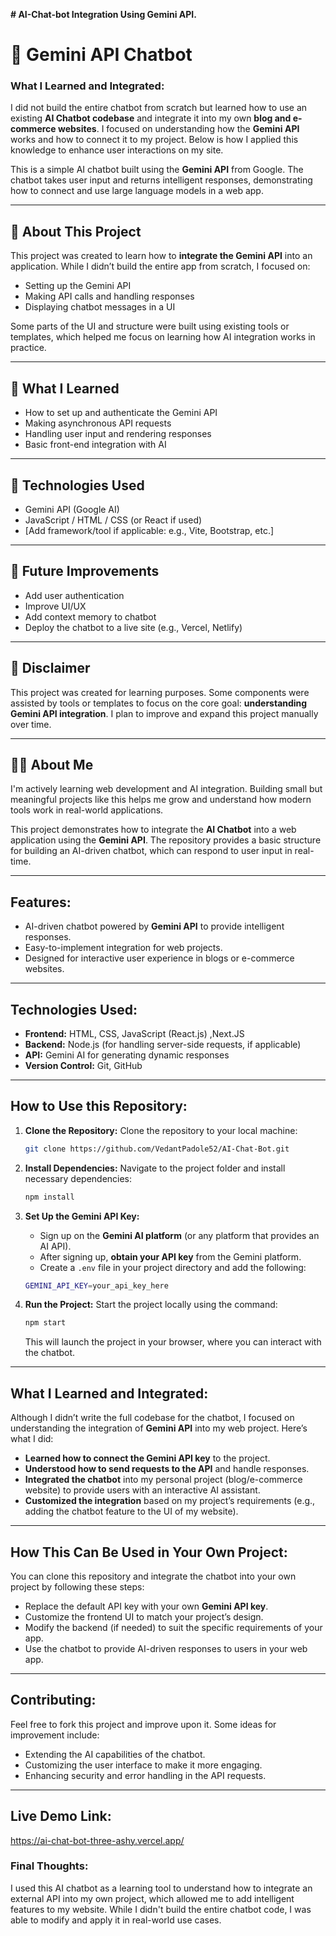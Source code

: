 **# AI-Chat-bot Integration Using Gemini API.**
# 🤖 Gemini API Chatbot

### **What I Learned and Integrated:**
I did not build the entire chatbot from scratch but learned how to use an existing **AI Chatbot codebase** and integrate it into my own **blog and e-commerce websites**. I focused on understanding how the **Gemini API** works and how to connect it to my project. Below is how I applied this knowledge to enhance user interactions on my site.

This is a simple AI chatbot built using the **Gemini API** from Google. The chatbot takes user input and returns intelligent responses, demonstrating how to connect and use large language models in a web app.

---

## 📘 About This Project

This project was created to learn how to **integrate the Gemini API** into an application. While I didn’t build the entire app from scratch, I focused on:
- Setting up the Gemini API
- Making API calls and handling responses
- Displaying chatbot messages in a UI

Some parts of the UI and structure were built using existing tools or templates, which helped me focus on learning how AI integration works in practice.

---

## 🧠 What I Learned

- How to set up and authenticate the Gemini API
- Making asynchronous API requests
- Handling user input and rendering responses
- Basic front-end integration with AI

---

## 🔧 Technologies Used

- Gemini API (Google AI)
- JavaScript / HTML / CSS (or React if used)
- [Add framework/tool if applicable: e.g., Vite, Bootstrap, etc.]

---

## 🚀 Future Improvements

- Add user authentication
- Improve UI/UX
- Add context memory to chatbot
- Deploy the chatbot to a live site (e.g., Vercel, Netlify)

---

## 📌 Disclaimer

This project was created for learning purposes. Some components were assisted by tools or templates to focus on the core goal: **understanding Gemini API integration**. I plan to improve and expand this project manually over time.

---

## 🙋‍♂️ About Me

I'm actively learning web development and AI integration. Building small but meaningful projects like this helps me grow and understand how modern tools work in real-world applications.



This project demonstrates how to integrate the **AI Chatbot** into a web application using the **Gemini API**. The repository provides a basic structure for building an AI-driven chatbot, which can respond to user input in real-time.


---

## **Features:**
- AI-driven chatbot powered by **Gemini API** to provide intelligent responses.
- Easy-to-implement integration for web projects.
- Designed for interactive user experience in blogs or e-commerce websites.

---

## **Technologies Used:**
- **Frontend:** HTML, CSS, JavaScript (React.js) ,Next.JS
- **Backend:** Node.js (for handling server-side requests, if applicable)
- **API:** Gemini AI for generating dynamic responses
- **Version Control:** Git, GitHub

---

## **How to Use this Repository:**

1. **Clone the Repository:**
   Clone the repository to your local machine:
   ```bash
   git clone https://github.com/VedantPadole52/AI-Chat-Bot.git
   ```

2. **Install Dependencies:**
   Navigate to the project folder and install necessary dependencies:
   ```bash
   npm install
   ```

3. **Set Up the Gemini API Key:**
   - Sign up on the **Gemini AI platform** (or any platform that provides an AI API).
   - After signing up, **obtain your API key** from the Gemini platform.
   - Create a `.env` file in your project directory and add the following:
   ```bash
   GEMINI_API_KEY=your_api_key_here
   ```

4. **Run the Project:**
   Start the project locally using the command:
   ```bash
   npm start
   ```
   This will launch the project in your browser, where you can interact with the chatbot.

---

## **What I Learned and Integrated:**

Although I didn’t write the full codebase for the chatbot, I focused on understanding the integration of **Gemini API** into my web project. Here’s what I did:
- **Learned how to connect the Gemini API key** to the project.
- **Understood how to send requests to the API** and handle responses.
- **Integrated the chatbot** into my personal project (blog/e-commerce website) to provide users with an interactive AI assistant.
- **Customized the integration** based on my project’s requirements (e.g., adding the chatbot feature to the UI of my website).

---

## **How This Can Be Used in Your Own Project:**

You can clone this repository and integrate the chatbot into your own project by following these steps:
- Replace the default API key with your own **Gemini API key**.
- Customize the frontend UI to match your project’s design.
- Modify the backend (if needed) to suit the specific requirements of your app.
- Use the chatbot to provide AI-driven responses to users in your web app.

---

## **Contributing:**
Feel free to fork this project and improve upon it. Some ideas for improvement include:
- Extending the AI capabilities of the chatbot.
- Customizing the user interface to make it more engaging.
- Enhancing security and error handling in the API requests.

---

## **Live Demo Link:**
https://ai-chat-bot-three-ashy.vercel.app/

### **Final Thoughts:**
I used this AI chatbot as a learning tool to understand how to integrate an external API into my own project, which allowed me to add intelligent features to my website. While I didn't build the entire chatbot code, I was able to modify and apply it in real-world use cases.


